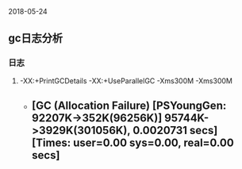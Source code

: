 2018-05-24

## gc日志分析

### 日志
1. -XX:+PrintGCDetails -XX:+UseParallelGC -Xms300M -Xms300M
    - [GC (Allocation Failure) [PSYoungGen: 92207K->352K(96256K)] 95744K->3929K(301056K), 0.0020731 secs] [Times: user=0.00 sys=0.00, real=0.00 secs] 
        - 
